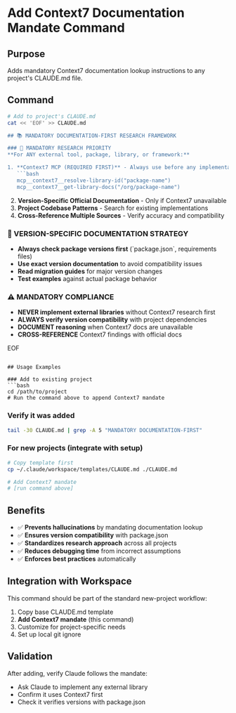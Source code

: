 # Add Context7 Documentation Mandate Command

## Purpose
Adds mandatory Context7 documentation lookup instructions to any project's CLAUDE.md file.

## Command

```bash
# Add to project's CLAUDE.md
cat << 'EOF' >> CLAUDE.md

## 📚 MANDATORY DOCUMENTATION-FIRST RESEARCH FRAMEWORK

### 🚨 MANDATORY RESEARCH PRIORITY
**For ANY external tool, package, library, or framework:**

1. **Context7 MCP (REQUIRED FIRST)** - Always use before any implementation:
   ```bash
   mcp__context7__resolve-library-id("package-name")
   mcp__context7__get-library-docs("/org/package-name")
   ```
2. **Version-Specific Official Documentation** - Only if Context7 unavailable
3. **Project Codebase Patterns** - Search for existing implementations
4. **Cross-Reference Multiple Sources** - Verify accuracy and compatibility

### 📖 VERSION-SPECIFIC DOCUMENTATION STRATEGY
- **Always check package versions first** (\`package.json\`, requirements files)
- **Use exact version documentation** to avoid compatibility issues
- **Read migration guides** for major version changes
- **Test examples** against actual package behavior

### ⚠️ MANDATORY COMPLIANCE
- **NEVER implement external libraries** without Context7 research first
- **ALWAYS verify version compatibility** with project dependencies
- **DOCUMENT reasoning** when Context7 docs are unavailable
- **CROSS-REFERENCE** Context7 findings with official docs

EOF
```

## Usage Examples

### Add to existing project
```bash
cd /path/to/project
# Run the command above to append Context7 mandate
```

### Verify it was added
```bash
tail -30 CLAUDE.md | grep -A 5 "MANDATORY DOCUMENTATION-FIRST"
```

### For new projects (integrate with setup)
```bash
# Copy template first
cp ~/.claude/workspace/templates/CLAUDE.md ./CLAUDE.md

# Add Context7 mandate
# [run command above]
```

## Benefits
- ✅ **Prevents hallucinations** by mandating documentation lookup
- ✅ **Ensures version compatibility** with package.json
- ✅ **Standardizes research approach** across all projects
- ✅ **Reduces debugging time** from incorrect assumptions
- ✅ **Enforces best practices** automatically

## Integration with Workspace

This command should be part of the standard new-project workflow:

1. Copy base CLAUDE.md template
2. **Add Context7 mandate** (this command)
3. Customize for project-specific needs
4. Set up local git ignore

## Validation

After adding, verify Claude follows the mandate:
- Ask Claude to implement any external library
- Confirm it uses Context7 first
- Check it verifies versions with package.json